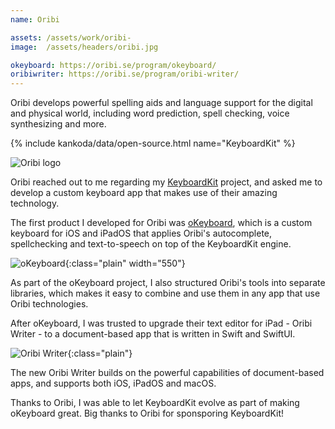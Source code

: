 ```yaml
---
name: Oribi

assets: /assets/work/oribi-
image:  /assets/headers/oribi.jpg

okeyboard: https://oribi.se/program/okeyboard/
oribiwriter: https://oribi.se/program/oribi-writer/
---
```


Oribi develops powerful spelling aids and language support for the digital and physical world, including word prediction, spell checking, voice synthesizing and more.

{% include kankoda/data/open-source.html name="KeyboardKit" %}

![Oribi logo]({{page.image}})

Oribi reached out to me regarding my [KeyboardKit]({{project.url}}) project, and asked me to develop a custom keyboard app that makes use of their amazing technology.

The first product I developed for Oribi was [oKeyboard]({{page.okeyboard}}), which is a custom keyboard for iOS and iPadOS that applies Oribi's autocomplete, spellchecking and text-to-speech on top of the KeyboardKit engine.

![oKeyboard]({{page.assets}}okeyboard.png){:class="plain" width="550"}

As part of the oKeyboard project, I also structured Oribi's tools into separate libraries, which makes it easy to combine and use them in any app that use Oribi technologies.

After oKeyboard, I was trusted to upgrade their text editor for iPad - Oribi Writer - to a document-based app that is written in Swift and SwiftUI.

![Oribi Writer]({{page.assets}}oribiwriter.png){:class="plain"}

The new Oribi Writer builds on the powerful capabilities of document-based apps, and supports both iOS, iPadOS and macOS.

Thanks to Oribi, I was able to let KeyboardKit evolve as part of making oKeyboard great. Big thanks to Oribi for sponsporing KeyboardKit!